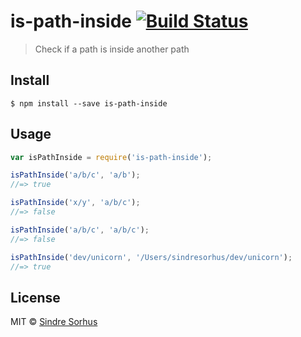 # is-path-inside [![Build Status](https://travis-ci.org/sindresorhus/is-path-inside.svg?branch=master)](https://travis-ci.org/sindresorhus/is-path-inside)

> Check if a path is inside another path


## Install

```
$ npm install --save is-path-inside
```


## Usage

```js
var isPathInside = require('is-path-inside');

isPathInside('a/b/c', 'a/b');
//=> true

isPathInside('x/y', 'a/b/c');
//=> false

isPathInside('a/b/c', 'a/b/c');
//=> false

isPathInside('dev/unicorn', '/Users/sindresorhus/dev/unicorn');
//=> true
```


## License

MIT © [Sindre Sorhus](http://sindresorhus.com)
